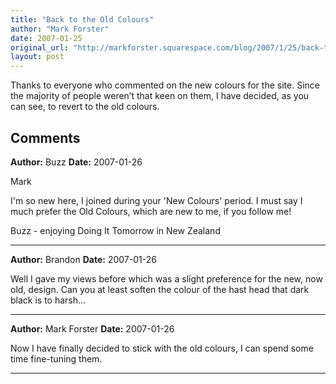 ```yaml
---
title: "Back to the Old Colours"
author: "Mark Forster"
date: 2007-01-25
original_url: "http://markforster.squarespace.com/blog/2007/1/25/back-to-the-old-colours.html"
layout: post
---
```


Thanks to everyone who commented on the new colours for the site. Since the majority of people weren’t that keen on them, I have decided, as you can see, to revert to the old colours.

## Comments

**Author:** Buzz
**Date:** 2007-01-26

Mark  
  
I'm so new here, I joined during your 'New Colours' period. I must say I much prefer the Old Colours, which are new to me, if you follow me!  
  
Buzz - enjoying Doing It Tomorrow in New Zealand

---

**Author:** Brandon
**Date:** 2007-01-26

Well I gave my views before which was a slight preference for the new, now old, design. Can you at least soften the colour of the hast head that dark black is to harsh...

---

**Author:** Mark Forster
**Date:** 2007-01-26

Now I have finally decided to stick with the old colours, I can spend some time fine-tuning them.

---
